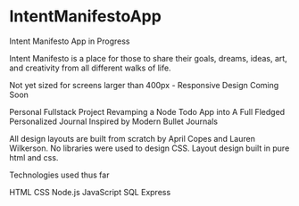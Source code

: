 # IntentManifestoApp
Intent Manifesto App in Progress

Intent Manifesto is a place for those to share their goals, dreams, ideas, art, and creativity from all different walks of life.

Not yet sized for screens larger than 400px - Responsive Design Coming Soon

Personal Fullstack Project Revamping a Node Todo App into A Full Fledged Personalized Journal
Inspired by Modern Bullet Journals

All design layouts are built from scratch by April Copes and Lauren Wilkerson. No libraries were used to design CSS. 
Layout design built in pure html and css.

Technologies used thus far


HTML
CSS
Node.js
JavaScript
SQL
Express
